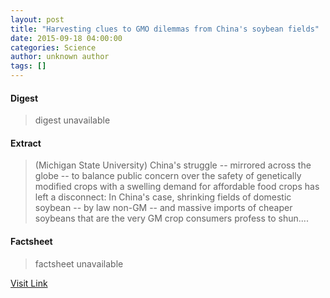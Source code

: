 ```yaml
---
layout: post
title: "Harvesting clues to GMO dilemmas from China's soybean fields"
date: 2015-09-18 04:00:00
categories: Science
author: unknown author
tags: []
---
```



#### Digest
>digest unavailable

#### Extract
>(Michigan State University) China's struggle -- mirrored across the globe -- to balance public concern over the safety of genetically modified crops with a swelling demand for affordable food crops has left a disconnect: In China's case, shrinking fields of domestic soybean -- by law non-GM -- and massive imports of cheaper soybeans that are the very GM crop consumers profess to shun....

#### Factsheet
>factsheet unavailable

[Visit Link](http://www.eurekalert.org/pub_releases/2015-09/msu-hct091515.php)


